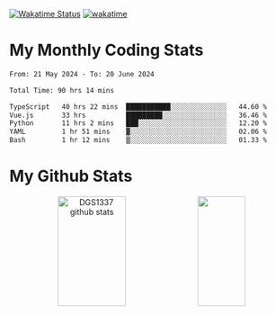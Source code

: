 [![Wakatime Status](https://github.com/noopurphalak/noopurphalak/workflows/wakatime-status-update/badge.svg)](https://github.com/noopurphalak/noopurphalak/actions/workflows/main.yml)
[![wakatime](https://wakatime.com/badge/user/80ace140-ef40-4fdd-b8ed-f3be3d2e1aea.svg)](https://wakatime.com/@80ace140-ef40-4fdd-b8ed-f3be3d2e1aea)

# My Monthly Coding Stats

<!--START_SECTION:waka-->

```txt
From: 21 May 2024 - To: 20 June 2024

Total Time: 90 hrs 14 mins

TypeScript   40 hrs 22 mins  ███████████░░░░░░░░░░░░░░   44.60 %
Vue.js       33 hrs          █████████░░░░░░░░░░░░░░░░   36.46 %
Python       11 hrs 2 mins   ███░░░░░░░░░░░░░░░░░░░░░░   12.20 %
YAML         1 hr 51 mins    ▓░░░░░░░░░░░░░░░░░░░░░░░░   02.06 %
Bash         1 hr 12 mins    ▒░░░░░░░░░░░░░░░░░░░░░░░░   01.33 %
```

<!--END_SECTION:waka-->

# My Github Stats
<div style="text-align: center;">
  <img width="49%" height="195px" src="https://github-readme-stats-sigma-five.vercel.app/api?username=noopurphalak&show_icons=true&count_private=true&hide_border=true&title_color=ecf2f8&icon_color=0d1117&text_color=FFFFFF&bg_color=0d1117" alt="DGS1337 github stats" />
  <img width="41%" height="195px" src="https://github-readme-stats-sigma-five.vercel.app/api/top-langs/?username=noopurphalak&layout=compact&hide_border=true&title_color=ecf2f8&text_color=FFFFFF&bg_color=0d1117" />
</div>
